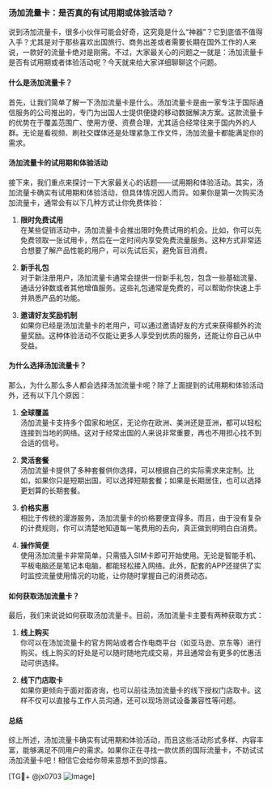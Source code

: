 ### 汤加流量卡：是否真的有试用期或体验活动？

说到汤加流量卡，很多小伙伴可能会好奇，这究竟是什么“神器”？它到底值不值得入手？尤其是对于那些喜欢出国旅行、商务出差或者需要长期在国外工作的人来说，一款好的流量卡绝对是刚需。不过，大家最关心的问题之一就是：汤加流量卡是否有试用期或者体验活动呢？今天就来给大家详细聊聊这个问题。

#### 什么是汤加流量卡？

首先，让我们简单了解一下汤加流量卡是什么。汤加流量卡是由一家专注于国际通信服务的公司推出的，专门为出国人士提供便捷的移动数据解决方案。这款流量卡的优势在于覆盖范围广、使用方便、资费合理，尤其适合经常往来于国内外的人群。无论是看视频、刷社交媒体还是处理紧急工作文件，汤加流量卡都能满足你的需求。

#### 汤加流量卡的试用期和体验活动

接下来，我们重点来探讨一下大家最关心的话题——试用期和体验活动。其实，汤加流量卡确实有试用期和体验活动，但具体情况因人而异。如果你是第一次购买汤加流量卡，通常会有以下几种方式让你免费体验：

1. **限时免费试用**  
   在某些促销活动中，汤加流量卡会推出限时免费试用的机会。比如，你可以先免费领取一张试用卡，然后在一定时间内享受免费流量服务。这种方式非常适合想要了解产品性能的用户，可以先试后买，避免盲目消费。

2. **新手礼包**  
   对于新注册用户，汤加流量卡通常会提供一份新手礼包，包含一些基础流量、通话分钟数或者其他增值服务。这些礼包通常是免费的，可以帮助你快速上手并熟悉产品的功能。

3. **邀请好友奖励机制**  
   如果你已经是汤加流量卡的老用户，可以通过邀请好友的方式来获得额外的流量奖励。这种体验活动不仅能让更多人享受到优质的服务，还能让你自己从中受益。

#### 为什么选择汤加流量卡？

那么，为什么那么多人都会选择汤加流量卡呢？除了上面提到的试用期和体验活动外，还有以下几个原因：

1. **全球覆盖**  
   汤加流量卡支持多个国家和地区，无论你在欧洲、美洲还是亚洲，都可以轻松连接到当地的网络。这对于经常出国的人来说非常重要，再也不用担心找不到合适的信号。

2. **灵活套餐**  
   汤加流量卡提供了多种套餐供你选择，可以根据自己的实际需求来定制。比如，如果你只是短期出国，可以选择短期套餐；如果是长期居住，也可以选择更划算的长期套餐。

3. **价格实惠**  
   相比于传统的漫游服务，汤加流量卡的价格要便宜得多。而且，由于没有复杂的计费规则，你可以清楚地知道每一笔费用的去向，真正做到明明白白消费。

4. **操作简便**  
   使用汤加流量卡非常简单，只需插入SIM卡即可开始使用。无论是智能手机、平板电脑还是笔记本电脑，都能轻松接入网络。此外，配套的APP还提供了实时监控流量使用情况的功能，让你随时掌握自己的消费动态。

#### 如何获取汤加流量卡？

最后，我们来说说如何获取汤加流量卡。目前，汤加流量卡主要有两种获取方式：

1. **线上购买**  
   你可以在汤加流量卡的官方网站或者合作电商平台（如亚马逊、京东等）进行购买。线上购买的好处是可以随时随地完成交易，并且通常会有更多的优惠活动可供选择。

2. **线下门店取卡**  
   如果你更倾向于面对面咨询，也可以前往汤加流量卡的线下授权门店取卡。这样不仅可以直接与工作人员沟通，还可以现场测试设备兼容性等问题。

#### 总结

综上所述，汤加流量卡确实有试用期和体验活动，而且这些活动形式多样、内容丰富，能够满足不同用户的需求。如果你正在寻找一款优质的国际流量卡，不妨试试汤加流量卡吧！相信它会给你带来意想不到的惊喜。

[TG💪+ @jx0703 ![Image](https://github.com/user-attachments/assets/dbca1d08-cadb-493c-b0ec-ad6f7a83f270)]